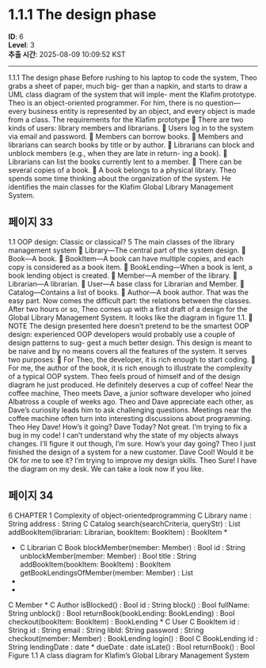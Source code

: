 # 1.1.1 The design phase

**ID**: 6  
**Level**: 3  
**추출 시간**: 2025-08-09 10:09:52 KST

---

1.1.1 The design phase
Before rushing to his laptop to code the system, Theo grabs a sheet of paper, much big-
ger than a napkin, and starts to draw a UML class diagram of the system that will imple-
ment the Klafim prototype. Theo is an object-oriented programmer. For him, there is no
question—every business entity is represented by an object, and every object is made
from a class.
The requirements for the Klafim prototype
 There are two kinds of users: library members and librarians.
 Users log in to the system via email and password.
 Members can borrow books.
 Members and librarians can search books by title or by author.
 Librarians can block and unblock members (e.g., when they are late in return-
ing a book).
 Librarians can list the books currently lent to a member.
 There can be several copies of a book.
 A book belongs to a physical library.
Theo spends some time thinking about the organization of the system. He identifies the
main classes for the Klafim Global Library Management System.

## 페이지 33

1.1 OOP design: Classic or classical? 5
The main classes of the library management system
 Library—The central part of the system design.
 Book—A book.
 BookItem—A book can have multiple copies, and each copy is considered as
a book item.
 BookLending—When a book is lent, a book lending object is created.
 Member—A member of the library.
 Librarian—A librarian.
 User—A base class for Librarian and Member.
 Catalog—Contains a list of books.
 Author—A book author.
That was the easy part. Now comes the difficult part: the relations between the classes.
After two hours or so, Theo comes up with a first draft of a design for the Global Library
Management System. It looks like the diagram in figure 1.1.
 NOTE The design presented here doesn’t pretend to be the smartest OOP design:
experienced OOP developers would probably use a couple of design patterns to sug-
gest a much better design. This design is meant to be naive and by no means covers all
the features of the system. It serves two purposes:
 For Theo, the developer, it is rich enough to start coding.
 For me, the author of the book, it is rich enough to illustrate the complexity of a
typical OOP system.
Theo feels proud of himself and of the design diagram he just produced. He definitely
deserves a cup of coffee!
Near the coffee machine, Theo meets Dave, a junior software developer who joined
Albatross a couple of weeks ago. Theo and Dave appreciate each other, as Dave’s curiosity
leads him to ask challenging questions. Meetings near the coffee machine often turn into
interesting discussions about programming.
Theo Hey Dave! How’s it going?
Dave Today? Not great. I’m trying to fix a bug in my code! I can’t understand why
the state of my objects always changes. I’ll figure it out though, I’m sure. How’s
your day going?
Theo I just finished the design of a system for a new customer.
Dave Cool! Would it be OK for me to see it? I’m trying to improve my design skills.
Theo Sure! I have the diagram on my desk. We can take a look now if you like.

## 페이지 34

6 CHAPTER 1 Complexity of object-orientedprogramming
C Library
name : String
address : String
C Catalog
search(searchCriteria, queryStr) : List<Book>
addBookItem(librarian: Librarian, bookItem: BookItem) : BookItem
*
* C Librarian
C Book
blockMember(member: Member) : Bool
id : String unblockMember(member: Member) : Bool
title : String addBookItem(bookItem: BookItem) : BookItem
getBookLendingsOfMember(member: Member) : List<BookLending>
*
*
C Member
*
C Author isBlocked() : Bool
id : String block() : Bool
fullName: String unblock() : Bool
returnBook(bookLending: BookLending) : Bool
checkout(bookItem: BookItem) : BookLending
*
C User
C BookItem
id : String
id : String
email : String
libId: String
password : String
checkout(member: Member) : BookLending
login() : Bool
C BookLending
id : String
lendingDate : date *
dueDate : date
isLate() : Bool
returnBook() : Bool
Figure 1.1 A class diagram for Klafim’s Global Library Management System

